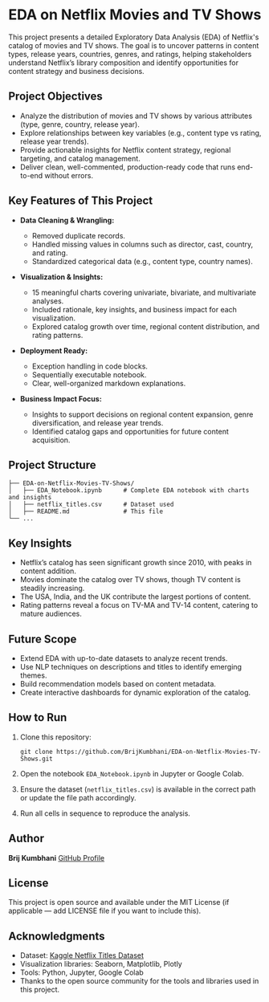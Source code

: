 # EDA on Netflix Movies and TV Shows

This project presents a detailed Exploratory Data Analysis (EDA) of Netflix's catalog of movies and TV shows. The goal is to uncover patterns in content types, release years, countries, genres, and ratings, helping stakeholders understand Netflix’s library composition and identify opportunities for content strategy and business decisions.

## Project Objectives

* Analyze the distribution of movies and TV shows by various attributes (type, genre, country, release year).
* Explore relationships between key variables (e.g., content type vs rating, release year trends).
* Provide actionable insights for Netflix content strategy, regional targeting, and catalog management.
* Deliver clean, well-commented, production-ready code that runs end-to-end without errors.

## Key Features of This Project

* **Data Cleaning & Wrangling:**

  * Removed duplicate records.
  * Handled missing values in columns such as director, cast, country, and rating.
  * Standardized categorical data (e.g., content type, country names).

* **Visualization & Insights:**

  * 15 meaningful charts covering univariate, bivariate, and multivariate analyses.
  * Included rationale, key insights, and business impact for each visualization.
  * Explored catalog growth over time, regional content distribution, and rating patterns.

* **Deployment Ready:**

  * Exception handling in code blocks.
  * Sequentially executable notebook.
  * Clear, well-organized markdown explanations.

* **Business Impact Focus:**

  * Insights to support decisions on regional content expansion, genre diversification, and release year trends.
  * Identified catalog gaps and opportunities for future content acquisition.

## Project Structure

```
├── EDA-on-Netflix-Movies-TV-Shows/
│   ├── EDA_Notebook.ipynb      # Complete EDA notebook with charts and insights
│   ├── netflix_titles.csv      # Dataset used
│   ├── README.md               # This file
└── ...
```

## Key Insights

* Netflix’s catalog has seen significant growth since 2010, with peaks in content addition.
* Movies dominate the catalog over TV shows, though TV content is steadily increasing.
* The USA, India, and the UK contribute the largest portions of content.
* Rating patterns reveal a focus on TV-MA and TV-14 content, catering to mature audiences.

## Future Scope

* Extend EDA with up-to-date datasets to analyze recent trends.
* Use NLP techniques on descriptions and titles to identify emerging themes.
* Build recommendation models based on content metadata.
* Create interactive dashboards for dynamic exploration of the catalog.

## How to Run

1. Clone this repository:

   ```
   git clone https://github.com/BrijKumbhani/EDA-on-Netflix-Movies-TV-Shows.git
   ```
2. Open the notebook `EDA_Notebook.ipynb` in Jupyter or Google Colab.
3. Ensure the dataset (`netflix_titles.csv`) is available in the correct path or update the file path accordingly.
4. Run all cells in sequence to reproduce the analysis.

## Author

**Brij Kumbhani**
[GitHub Profile](https://github.com/BrijKumbhani)

## License

This project is open source and available under the MIT License (if applicable — add LICENSE file if you want to include this).

## Acknowledgments

* Dataset: [Kaggle Netflix Titles Dataset](https://www.kaggle.com/datasets/shivamb/netflix-shows)
* Visualization libraries: Seaborn, Matplotlib, Plotly
* Tools: Python, Jupyter, Google Colab
* Thanks to the open source community for the tools and libraries used in this project.
